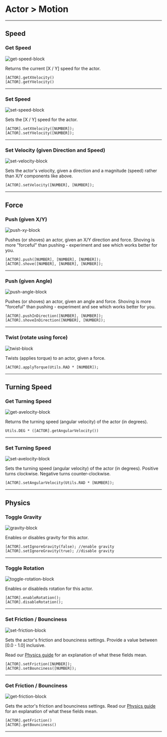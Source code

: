 # Actor > Motion

***

## Speed

### <a name="get-dxy"></a> Get Speed

![get-speed-block](http://static.stencyl.com/pedia2/block-images/0%20-%20Actor/1%20-%20Motion/get-dxy.png)

Returns the current [X / Y] speed for the actor.

```
[ACTOR].getXVelocity()
[ACTOR].getYVelocity()
```

***

### <a name="set-dxy"></a> Set Speed

![set-speed-block](http://static.stencyl.com/pedia2/block-images/0%20-%20Actor/1%20-%20Motion/set-dxy.png)

Sets the [X / Y] speed for the actor.

```
[ACTOR].setXVelocity([NUMBER]);
[ACTOR].setYVelocity([NUMBER]);
```

***

### <a name="setvel"></a> Set Velocity (given Direction and Speed)

![set-velocity-block](http://static.stencyl.com/pedia2/block-images/0%20-%20Actor/1%20-%20Motion/setvel.png)

Sets the actor's velocity, given a direction and a magnitude (speed) rather than X/Y components like above.

```
[ACTOR].setVelocity([NUMBER], [NUMBER]);
```

***

## Force

### <a name="push-shove"></a> Push (given X/Y)

![push-xy-block](http://static.stencyl.com/pedia2/block-images/0%20-%20Actor/1%20-%20Motion/push-shove.png)

Pushes (or shoves) an actor, given an X/Y direction and force. Shoving is more "forceful" than pushing - experiment and see which works better for you.

```
[ACTOR].push([NUMBER], [NUMBER], [NUMBER]);
[ACTOR].shove([NUMBER], [NUMBER], [NUMBER]);
```

***

### <a name="push-shove2"></a> Push (given Angle)

![push-angle-block](http://static.stencyl.com/pedia2/block-images/0%20-%20Actor/1%20-%20Motion/push-shove2.png)

Pushes (or shoves) an actor, given an angle and force. Shoving is more "forceful" than pushing - experiment and see which works better for you.

```
[ACTOR].pushInDirection([NUMBER], [NUMBER]);
[ACTOR].shoveInDirection([NUMBER], [NUMBER]);
```

***

### <a name="twist"></a> Twist (rotate using force)

![twist-block](http://static.stencyl.com/pedia2/block-images/0%20-%20Actor/1%20-%20Motion/twist.png)

Twists (applies torque) to an actor, given a force.

```
[ACTOR].applyTorque(Utils.RAD * [NUMBER]);
```

***

## Turning Speed

### <a name="getangvel"></a> Get Turning Speed

![get-avelocity-block](http://static.stencyl.com/pedia2/block-images/0%20-%20Actor/1%20-%20Motion/getangvel.png)

Returns the turning speed (angular velocity) of the actor (in degrees).

```
Utils.DEG * ([ACTOR].getAngularVelocity())
```

***

### <a name="setav"></a> Set Turning Speed

![set-avelocity-block](http://static.stencyl.com/pedia2/block-images/0%20-%20Actor/1%20-%20Motion/setav.png)

Sets the turning speed (angular velocity) of the actor (in degrees). Positive turns clockwise. Negative turns counter-clockwise.

```
[ACTOR].setAngularVelocity(Utils.RAD * [NUMBER]);
```

***

## Physics

### <a name="toggle-grav"></a> Toggle Gravity

![gravity-block](http://static.stencyl.com/pedia2/block-images/0%20-%20Actor/1%20-%20Motion/toggle-grav.png)

Enables or disables gravity for this actor.

```
[ACTOR].setIgnoreGravity(false); //enable gravity
[ACTOR].setIgnoreGravity(true); //disable gravity
```

***

### <a name="toggle-rot"></a> Toggle Rotation

![toggle-rotation-block](http://static.stencyl.com/pedia2/block-images/0%20-%20Actor/1%20-%20Motion/toggle-rot.png)

Enables or disableds rotation for this actor. 

```
[ACTOR].enableRotation();
[ACTOR].disableRotation();
```

***

### <a name="set-fric-bounce"></a> Set Friction / Bounciness

![set-friction-block](http://static.stencyl.com/pedia2/block-images/0%20-%20Actor/1%20-%20Motion/set-fric-bounce.png)

Sets the actor's friction and bounciness settings. Provide a value between [0.0 - 1.0] inclusive.

Read our [Physics guide](http://www.stencyl.com/help/view/working-with-physics/) for an explanation of what these fields mean.

```
[ACTOR].setFriction([NUMBER]);
[ACTOR].setBounciness([NUMBER]);
```

***

### <a name="get-fric-bounce"></a> Get Friction / Bounciness

![get-friction-block](http://static.stencyl.com/pedia2/block-images/0%20-%20Actor/1%20-%20Motion/get-fric-bounce.png)

Gets the actor's friction and bounciness settings. Read our [Physics guide](http://www.stencyl.com/help/view/working-with-physics/) for an explanation of what these fields mean.

```
[ACTOR].getFriction()
[ACTOR].getBounciness()
```

***
